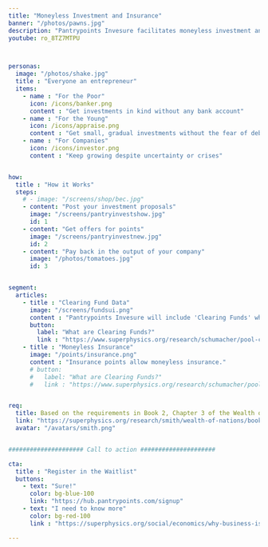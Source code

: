 ```yaml
---
title: "Moneyless Investment and Insurance"
banner: "/photos/pawns.jpg"
description: "Pantrypoints Invesure facilitates moneyless investment and insurance within the Pantrypoints system through Investment and Insurance Points"
youtube: ro_8TZ7MTPU



personas:
  image: "/photos/shake.jpg"
  title : "Everyone an entrepreneur"
  items:
    - name : "For the Poor"
      icon: /icons/banker.png
      content : "Get investments in kind without any bank account"
    - name : "For the Young"
      icon: /icons/appraise.png    
      content : "Get small, gradual investments without the fear of debt traps"
    - name : "For Companies"
      icon: /icons/investor.png
      content : "Keep growing despite uncertainty or crises"


how:
  title : "How it Works"
  steps:
    # - image: "/screens/shop/bec.jpg"
    - content: "Post your investment proposals"
      image: "/screens/pantryinvestshow.jpg"
      id: 1
    - content: "Get offers for points"
      image: "/screens/pantryinvestnew.jpg"
      id: 2    
    - content: "Pay back in the output of your company"
      image: "/photos/tomatoes.jpg"
      id: 3


segment:
  articles:
    - title : "Clearing Fund Data"
      image: "/screens/fundsui.png"
      content : "Pantrypoints Invesure will include 'Clearing Funds' which will provide trade financing for imports and exports." 
      button:
        label: "What are Clearing Funds?"
        link : "https://www.superphysics.org/research/schumacher/pool-clearing/part-3"
    - title : "Moneyless Insurance"
      image: "/points/insurance.png"
      content : "Insurance points allow moneyless insurance." 
      # button:
      #   label: "What are Clearing Funds?"
      #   link : "https://www.superphysics.org/research/schumacher/pool-clearing/part-3"


req:
  title: Based on the requirements in Book 2, Chapter 3 of the Wealth of Nations
  link: "https://superphysics.org/research/smith/wealth-of-nations/book-2/chapter-3a"
  avatar: "/avatars/smith.png"


##################### Call to action #####################

cta:
  title : "Register in the Waitlist"
  buttons:
    - text: "Sure!"
      color: bg-blue-100
      link: "https://hub.pantrypoints.com/signup"
    - text: "I need to know more"
      color: bg-red-100    
      link : "https://superphysics.org/social/economics/why-business-is-immoral"

---
```


